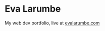 # Eva Larumbe

My web dev portfolio, live at [evalarumbe.com](https://www.evalarumbe.com)

<!--
TODO:

Does this solve `npm run build`?
https://stackoverflow.com/a/57892773

-->